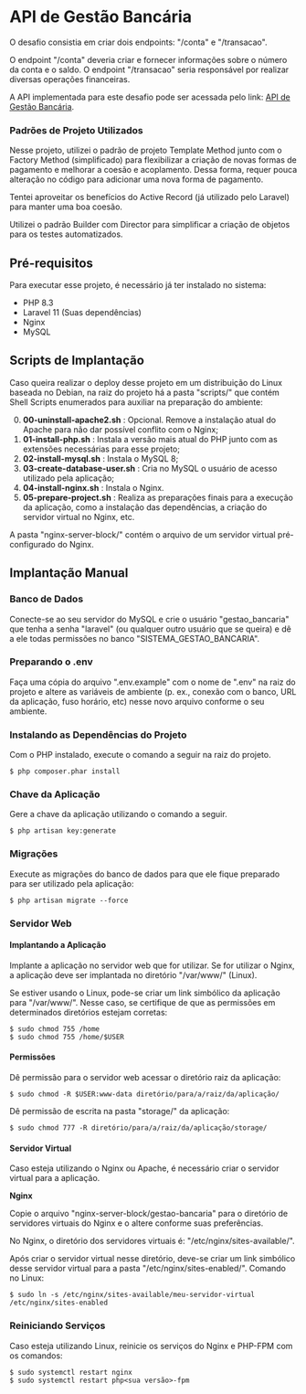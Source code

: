 # API de Gestão Bancária

O desafio consistia em criar dois endpoints: "/conta" e "/transacao".

O endpoint "/conta" deveria criar e fornecer informações sobre o número da conta
e o saldo. O endpoint "/transacao" seria responsável por realizar diversas 
operações financeiras.

A API implementada para este desafio pode ser acessada pelo link: 
[API de Gestão Bancária](http://api-bancaria.marcionarciso.dev.br:8080/).

### Padrões de Projeto Utilizados

Nesse projeto, utilizei o padrão de projeto Template Method junto com o 
Factory Method (simplificado) para flexibilizar a criação de novas formas de 
pagamento e melhorar a coesão e acoplamento. Dessa forma, requer pouca alteração 
no código para adicionar uma nova forma de pagamento.

Tentei aproveitar os benefícios do Active Record (já utilizado pelo Laravel) para 
manter uma boa coesão.

Utilizei o padrão Builder com Director para simplificar a criação de objetos para
os testes automatizados.


## Pré-requisitos
Para executar esse projeto, é necessário já ter instalado no sistema:

* PHP 8.3
* Laravel 11 (Suas dependências)
* Nginx
* MySQL

## Scripts de Implantação

Caso queira realizar o deploy desse projeto em um distribuição do Linux baseada
no Debian, na raiz do projeto há a pasta "scripts/" que contém Shell Scripts 
enumerados para auxiliar na preparação do ambiente:

0. <b>00-uninstall-apache2.sh</b> : Opcional. Remove a instalação atual do Apache 
para não dar possível conflito com o Nginx;
1. <b>01-install-php.sh</b> : Instala a versão mais atual do PHP junto com as 
extensões necessárias para esse projeto;
2. <b>02-install-mysql.sh</b> : Instala o MySQL 8;
3. <b>03-create-database-user.sh</b> : Cria no MySQL o usuário de acesso 
utilizado pela aplicação;
4. <b>04-install-nginx.sh</b> : Instala o Nginx.
5. <b>05-prepare-project.sh</b> : Realiza as preparações finais para a execução 
da aplicação, como a instalação das dependências, a criação do servidor virtual 
no Nginx, etc.

A pasta "nginx-server-block/" contém o arquivo de um servidor virtual 
pré-configurado do Nginx.

## Implantação Manual

### Banco de Dados
Conecte-se ao seu servidor do MySQL e crie o usuário "gestao_bancaria" que tenha 
a senha "laravel" (ou qualquer outro usuário que se queira) e dê a ele todas 
permissões no banco "SISTEMA_GESTAO_BANCARIA".


### Preparando o .env
Faça uma cópia do arquivo ".env.example" com o nome de ".env" na raiz do projeto 
e altere as variáveis de ambiente (p. ex., conexão com o banco, URL da aplicação, 
fuso horário, etc) nesse novo arquivo conforme o seu ambiente.


### Instalando as Dependências do Projeto
Com o PHP instalado, execute o comando a seguir na raiz do projeto.

```
$ php composer.phar install
```


### Chave da Aplicação
Gere a chave da aplicação utilizando o comando a seguir.

```
$ php artisan key:generate
```

### Migrações
Execute as migrações do banco de dados para que ele fique preparado para ser
utilizado pela aplicação:

```
$ php artisan migrate --force
```

### Servidor Web

#### Implantando a Aplicação
Implante a aplicação no servidor web que for utilizar.
Se for utilizar o Nginx, a aplicação deve ser implantada no diretório 
"/var/www/" (Linux). 

Se estiver usando o Linux, pode-se criar um link simbólico da aplicação para "/var/www/". 
Nesse caso, se certifique de que as permissões em determinados diretórios estejam 
corretas:

```
$ sudo chmod 755 /home
$ sudo chmod 755 /home/$USER
```

#### Permissões 
Dê permissão para o servidor web acessar o diretório raiz da aplicação:

```
$ sudo chmod -R $USER:www-data diretório/para/a/raiz/da/aplicação/
```

Dê permissão de escrita na pasta "storage/" da aplicação:
```
$ sudo chmod 777 -R diretório/para/a/raiz/da/aplicação/storage/
```

#### Servidor Virtual
Caso esteja utilizando o Nginx ou Apache, é necessário criar o servidor virtual
para a aplicação.

<b>Nginx</b>

Copie o arquivo "nginx-server-block/gestao-bancaria" para o diretório de servidores 
virtuais do Nginx e o altere conforme suas preferências.

No Nginx, o diretório dos servidores virtuais é: "/etc/nginx/sites-available/".

Após criar o servidor virtual nesse diretório, deve-se criar um link simbólico 
desse servidor virtual para a pasta "/etc/nginx/sites-enabled/". Comando no Linux:

```
$ sudo ln -s /etc/nginx/sites-available/meu-servidor-virtual /etc/nginx/sites-enabled
```

### Reiniciando Serviços
Caso esteja utilizando Linux, reinicie os serviços do Nginx e PHP-FPM com os comandos:

```
$ sudo systemctl restart nginx
$ sudo systemctl restart php<sua versão>-fpm
```